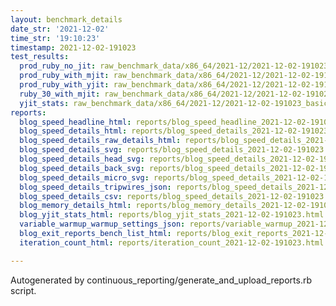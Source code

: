 ```yaml
---
layout: benchmark_details
date_str: '2021-12-02'
time_str: '19:10:23'
timestamp: 2021-12-02-191023
test_results:
  prod_ruby_no_jit: raw_benchmark_data/x86_64/2021-12/2021-12-02-191023_basic_benchmark_prod_ruby_no_jit.json
  prod_ruby_with_mjit: raw_benchmark_data/x86_64/2021-12/2021-12-02-191023_basic_benchmark_prod_ruby_with_mjit.json
  prod_ruby_with_yjit: raw_benchmark_data/x86_64/2021-12/2021-12-02-191023_basic_benchmark_prod_ruby_with_yjit.json
  ruby_30_with_mjit: raw_benchmark_data/x86_64/2021-12/2021-12-02-191023_basic_benchmark_ruby_30_with_mjit.json
  yjit_stats: raw_benchmark_data/x86_64/2021-12/2021-12-02-191023_basic_benchmark_yjit_stats.json
reports:
  blog_speed_headline_html: reports/blog_speed_headline_2021-12-02-191023.html
  blog_speed_details_html: reports/blog_speed_details_2021-12-02-191023.html
  blog_speed_details_raw_details_html: reports/blog_speed_details_2021-12-02-191023.raw_details.html
  blog_speed_details_svg: reports/blog_speed_details_2021-12-02-191023.svg
  blog_speed_details_head_svg: reports/blog_speed_details_2021-12-02-191023.head.svg
  blog_speed_details_back_svg: reports/blog_speed_details_2021-12-02-191023.back.svg
  blog_speed_details_micro_svg: reports/blog_speed_details_2021-12-02-191023.micro.svg
  blog_speed_details_tripwires_json: reports/blog_speed_details_2021-12-02-191023.tripwires.json
  blog_speed_details_csv: reports/blog_speed_details_2021-12-02-191023.csv
  blog_memory_details_html: reports/blog_memory_details_2021-12-02-191023.html
  blog_yjit_stats_html: reports/blog_yjit_stats_2021-12-02-191023.html
  variable_warmup_warmup_settings_json: reports/variable_warmup_2021-12-02-191023.warmup_settings.json
  blog_exit_reports_bench_list_html: reports/blog_exit_reports_2021-12-02-191023.bench_list.html
  iteration_count_html: reports/iteration_count_2021-12-02-191023.html

---
```

Autogenerated by continuous_reporting/generate_and_upload_reports.rb script.
